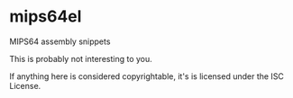 mips64el
========

MIPS64 assembly snippets

This is probably not interesting to you.

If anything here is considered copyrightable, it's is licensed under the ISC License.
